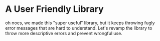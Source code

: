# A User Friendly Library

oh noes, we made this "super useful" library, but it keeps throwing fugly error
messages that are hard to understand. Let's revamp the library to throw more
descriptive errors and prevent wrongful use.


